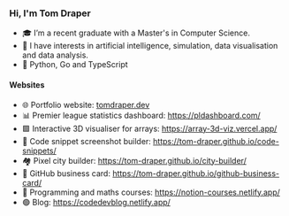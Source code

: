 ### Hi, I'm Tom Draper
- 🎓 I’m a recent graduate with a Master's in Computer Science.
- 👀 I have interests in artificial intelligence, simulation, data visualisation and data analysis.
- 💙 Python, Go and TypeScript
#### Websites
- 🌐 Portfolio website:                    <a href="https://tomdraper.dev" target="_blank">tomdraper.dev</a>
- 📊 Premier league statistics dashboard: https://pldashboard.com/
- 🟩 Interactive 3D visualiser for arrays:                 https://array-3d-viz.vercel.app/
- 📸 Code snippet screenshot builder: https://tom-draper.github.io/code-snippets/
- 🏘️ Pixel city builder:                  https://tom-draper.github.io/city-builder/
- 🪪 GitHub business card: https://tom-draper.github.io/github-business-card/
- 📖 Programming and maths courses:       https://notion-courses.netlify.app/
- 🟢 Blog:                                https://codedevblog.netlify.app/

